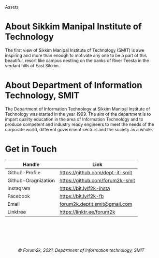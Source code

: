Assets

# About Sikkim Manipal Institute of Technology

The first view of Sikkim Manipal Institute of Technology (SMIT) is awe inspiring and more than enough to motivate any one to be a part of this beautiful, resort like campus nestling on the banks of River Teesta in the verdant hills of East Sikkim.


# About Department of Information Technology, SMIT

The Department of Information Technology at Sikkim Manipal Institute of Technology was started in the year 1999. The aim of the department is to impart quality education in the area of Information Technology and to produce competent and industry ready engineers to meet the needs of the corporate world, different government sectors and the society as a whole.

# Get in Touch

| Handle | Link |
| ----   | -----|
| Github-Profile | https://github.com/dept-it-smit |
| Github-Oragnization | https://github.com/forum2k-smit |
| Instagram | https://bit.ly/f2k-insta |
| Facebook | https://bit.ly/f2k-fb |
| Email | forum2k.deptit.smit@gmail.com |
| Linktree | https://linktr.ee/forum2k |


<br><br><br><br>
<center>

###### &copy; Forum2k, 2021, Department of Information technology, SMIT
</center>